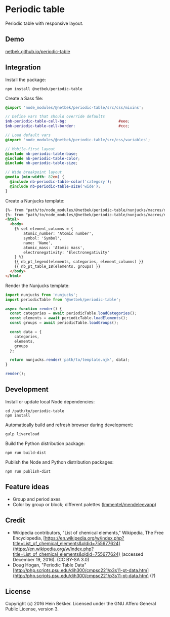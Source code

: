 # Periodic table

Periodic table with responsive layout.

## Demo

[netbek.github.io/periodic-table](https://netbek.github.io/periodic-table)

## Integration

Install the package:

```shell
npm install @netbek/periodic-table
```

Create a Sass file:

```scss
@import 'node_modules/@netbek/periodic-table/src/css/mixins';

// Define vars that should override defaults
$nb-periodic-table-cell-bg:                       #eee;
$nb-periodic-table-cell-border:                   #ccc;

// Load default vars
@import 'node_modules/@netbek/periodic-table/src/css/variables';

// Mobile-first layout
@include nb-periodic-table-base;
@include nb-periodic-table-color;
@include nb-periodic-table-size;

// Wide breakpoint layout
@media (min-width: 82em) {
  @include nb-periodic-table-color('category');
  @include nb-periodic-table-size('wide');
}
```

Create a Nunjucks template:

```html
{%- from "path/to/node_modules/@netbek/periodic-table/nunjucks/macros/nb_pt_legend.njk" import nb_pt_legend %}
{%- from "path/to/node_modules/@netbek/periodic-table/nunjucks/macros/nb_pt_table_18.njk" import nb_pt_table_18 %}
<html>
  <body>
    {% set element_columns = {
        atomic_number: 'Atomic number',
        symbol: 'Symbol',
        name: 'Name',
        atomic_mass: 'Atomic mass',
        electronegativity: 'Electronegativity'
    } %}
    {{ nb_pt_legend(elements, categories, element_columns) }}
    {{ nb_pt_table_18(elements, groups) }}
  </body>
</html>
```

Render the Nunjucks template:

```js
import nunjucks from 'nunjucks';
import periodicTable from '@netbek/periodic-table';

async function render() {
  const categories = await periodicTable.loadCategories();
  const elements = await periodicTable.loadElements();
  const groups = await periodicTable.loadGroups();

  const data = {
    categories,
    elements,
    groups
  };

  return nunjucks.render('path/to/template.njk', data);
}

render();
```

## Development

Install or update local Node dependencies:

```shell
cd /path/to/periodic-table
npm install
```

Automatically build and refresh browser during development:

```shell
gulp livereload
```

Build the Python distribution package:

```shell
npm run build-dist
```

Publish the Node and Python distribution packages:

```shell
npm run publish-dist
```

## Feature ideas

* Group and period axes
* Color by group or block; different palettes ([lmmentel/mendeleevapp](https://github.com/lmmentel/mendeleevapp))

## Credit

* Wikipedia contributors, "List of chemical elements," Wikipedia, The Free Encyclopedia, [https://en.wikipedia.org/w/index.php?title=List_of_chemical_elements&oldid=755677624](https://en.wikipedia.org/w/index.php?title=List_of_chemical_elements&oldid=755677624) (accessed December 19, 2016). (CC BY-SA 3.0)
* Doug Hogan, "Periodic Table Data" [http://php.scripts.psu.edu/djh300/cmpsc221/p3s11-pt-data.htm](http://php.scripts.psu.edu/djh300/cmpsc221/p3s11-pt-data.htm) (?)

## License

Copyright (c) 2016 Hein Bekker. Licensed under the GNU Affero General Public License, version 3.
